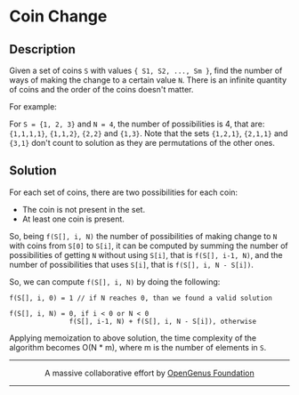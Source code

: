 # Coin Change

## Description

Given a set of coins `S` with values `{ S1, S2, ..., Sm }`,
find the number of ways of making the change to a certain value `N`.
There is an infinite quantity of coins and the order of the coins doesn't matter.

For example:

For `S = {1, 2, 3}` and `N = 4`, the number of possibilities is 4, that are:
`{1,1,1,1}`, `{1,1,2}`, `{2,2}` and `{1,3}`. Note that the sets `{1,2,1}`, `{2,1,1}`
and `{3,1}` don't count to solution as they are permutations of the other ones.

## Solution

For each set of coins, there are two possibilities for each coin:
- The coin is not present in the set.
- At least one coin is present.

So, being `f(S[], i, N)` the number of possibilities of making change to `N`
with coins from `S[0]` to `S[i]`, it can be computed by summing the number
of possibilities of getting `N` without using `S[i]`, that is `f(S[], i-1, N)`,
and the number of possibilities that uses `S[i]`, that is `f(S[], i, N - S[i])`.

So, we can compute `f(S[], i, N)` by doing the following:

```
f(S[], i, 0) = 1 // if N reaches 0, than we found a valid solution

f(S[], i, N) = 0, if i < 0 or N < 0
               f(S[], i-1, N) + f(S[], i, N - S[i]), otherwise
```

Applying memoization to above solution, the time complexity of the algorithm
becomes O(N * m), where m is the number of elements in `S`.

---

<p align="center">
A massive collaborative effort by <a href="https://github.com/opengenus/cosmos">OpenGenus Foundation</a>
</p>

---
